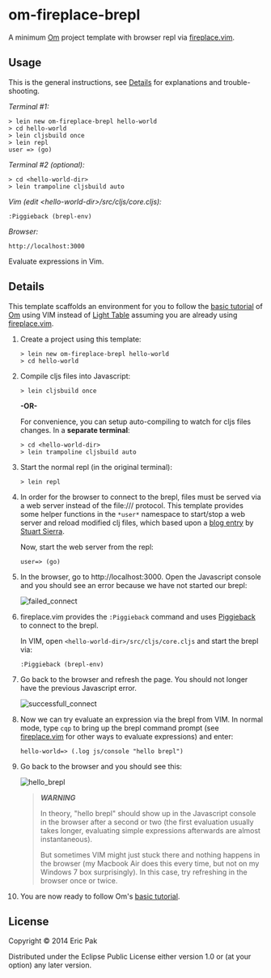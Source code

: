 # om-fireplace-brepl

A minimum [Om](https://github.com/swannodette/om/) project template with browser repl via [fireplace.vim](https://github.com/tpope/vim-fireplace).

## Usage
This is the general instructions, see [Details](#details) for explanations and trouble-shooting.

*Terminal #1:*
```
> lein new om-fireplace-brepl hello-world
> cd hello-world
> lein cljsbuild once
> lein repl
user => (go)
```

*Terminal #2 (optional):*
```
> cd <hello-world-dir>
> lein trampoline cljsbuild auto
```

*Vim (edit &lt;hello-world-dir&gt;/src/cljs/core.cljs):*
```
:Piggieback (brepl-env)
```

*Browser:*
```
http://localhost:3000
```

Evaluate expressions in Vim.

## <a name="details"></a>Details

This template scaffolds an environment for you to follow the [basic tutorial](https://github.com/swannodette/om/wiki/Basic-Tutorial) of [Om](https://github.com/swannodette/om/) using VIM instead of [Light Table](http://www.lighttable.com) assuming you are already using [fireplace.vim](https://github.com/tpope/vim-fireplace).

1.  Create a project using this template:
    ```
    > lein new om-fireplace-brepl hello-world
    > cd hello-world
    ```

2.  Compile cljs files into Javascript:
    ```
    > lein cljsbuild once
    ```
    **-OR-**

    For convenience, you can setup auto-compiling to watch for cljs files changes. In a **separate terminal**:
    ```
    > cd <hello-world-dir>
    > lein trampoline cljsbuild auto
    ```

3.  Start the normal repl (in the original terminal):
    ```
    > lein repl
    ```

4.  In order for the browser to connect to the brepl, files must be served via a web server instead of the file:/// protocol. This template provides some helper functions in the `*user*` namespace to start/stop a web server and reload modified clj files, which based upon a [blog entry](http://thinkrelevance.com/blog/2013/06/04/clojure-workflow-reloaded) by [Stuart Sierra](https://github.com/stuartsierra).

    Now, start the web server from the repl:
    ```
    user=> (go)
    ```

5.  In the browser, go to http://localhost:3000. Open the Javascript console and you should see an error because we have not started our brepl:

    ![failed_connect](https://raw.github.com/ePak/om-fireplace-brepl/screenshots/failed_connect.png)

6.  fireplace.vim provides the `:Piggieback` command and uses [Piggieback](https://github.com/cemerick/piggieback) to connect to the brepl.

    In VIM, open `<hello-world-dir>/src/cljs/core.cljs` and start the brepl via:
    ```
    :Piggieback (brepl-env)
    ```

7.  Go back to the browser and refresh the page. You should not longer have the previous Javascript error.

    ![successfull_connect](https://raw.github.com/ePak/om-fireplace-brepl/screenshots/successful_connect.png)

8.  Now we can try evaluate an expression via the brepl from VIM. In normal mode, type `cqp` to bring up the brepl command prompt (see [fireplace.vim](https://github.com/tpope/vim-fireplace) for other ways to evaluate expressions) and enter:

    ```
    hello-world=> (.log js/console "hello brepl")
    ```

9.  Go back to the browser and you should see this:

    ![hello_brepl](https://raw.github.com/ePak/om-fireplace-brepl/screenshots/hello_brepl.png)

    > ***WARNING***
    >
    > In theory, "hello brepl" should show up in the Javascript console in the browser after a second or two (the first evaluation usually takes longer, evaluating simple expressions afterwards are almost instantaneous).
    >
    > But sometimes VIM might just stuck there and nothing happens in the browser (my Macbook Air does this every time, but not on my Windows 7 box surprisingly). In this case, try refreshing in the browser once or twice.   

10. You are now ready to follow Om's [basic tutorial](https://github.com/swannodette/om/wiki/Basic-Tutorial).

## License

Copyright © 2014 Eric Pak

Distributed under the Eclipse Public License either version 1.0 or (at
your option) any later version.

